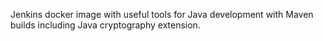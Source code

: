 Jenkins docker image with useful tools for Java development with Maven builds including Java cryptography extension.